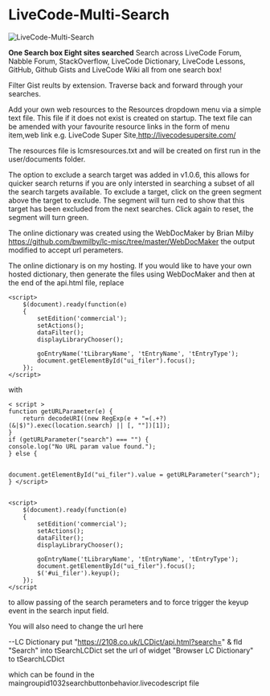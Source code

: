 # LiveCode-Multi-Search


![LiveCode-Multi-Search](https://2108.co.uk/LCDict/LCMultiSearch1.png)

**One Search box Eight sites searched**
Search across
LiveCode Forum, Nabble Forum, StackOverflow, LiveCode Dictionary, LiveCode Lessons, GitHub, Github Gists and LiveCode Wiki all from one search box!

Filter Gist reults by extension.
Traverse back and forward through your searches.

Add your own web resources to the Resources dropdown menu via a simple text file.
This file if it does not exist is created on startup.
The text file can be amended with your favourite resource links in the form of menu item,web link
e.g.  LiveCode Super Site,http://livecodesupersite.com/

The resources file is lcmsresources.txt and will be created on first run in the user/documents folder.

The option to exclude a search target was added in v1.0.6, this allows for quicker search returns if you are only intersted in searching a subset of all the search targets available. To exclude a target, click on the green segment above the target to exclude. The segment will turn red to show that this target has been excluded from the next searches. Click again to reset, the segment will turn green.

The online dictionary was created using the WebDocMaker by 
Brian Milby https://github.com/bwmilby/lc-misc/tree/master/WebDocMaker
the output modified to accept url perameters.

The online dictionary is on my hosting. If you would like to have your own hosted dictionary, then generate the files using WebDocMaker and then at the end of the api.html file, replace

 
	
	<script>
		$(document).ready(function(e)
		{
			setEdition('commercial');
			setActions();
			dataFilter();
			displayLibraryChooser();
			
			goEntryName('tLibraryName', 'tEntryName', 'tEntryType');
			document.getElementById("ui_filer").focus();
		});
	</script>
  
  with
  
	< script >
    function getURLParameter(e) {
        return decodeURI((new RegExp(e + "=(.+?)(&|$)").exec(location.search) || [, ""])[1]);
    }
    if (getURLParameter("search") === "") {
    console.log("No URL param value found.");
    } else {


    document.getElementById("ui_filer").value = getURLParameter("search");
    } </script>


	<script>
		$(document).ready(function(e)
		{
			setEdition('commercial');
			setActions();
			dataFilter();
			displayLibraryChooser();
			
			goEntryName('tLibraryName', 'tEntryName', 'tEntryType');
			document.getElementById("ui_filer").focus();
			$('#ui_filer').keyup();
		});
	</script


to allow passing of the search perameters and to force trigger the keyup event in the search input field.

You will also need to change the url here

--LC Dictionary
   put "https://2108.co.uk/LCDict/api.html?search=" & fld "Search" into tSearchLCDict
   set the url of widget "Browser LC Dictionary" to tSearchLCDict
   
which can be found in the maingroupid1032searchbuttonbehavior.livecodescript file
